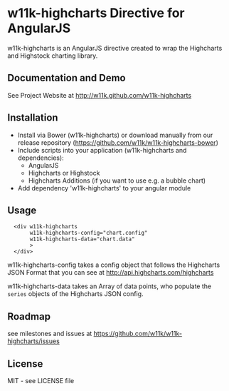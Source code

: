 # w11k-highcharts Directive for AngularJS

w11k-highcharts is an AngularJS directive created to wrap the Highcharts and Highstock charting library.


## Documentation and Demo

See Project Website at http://w11k.github.com/w11k-highcharts


## Installation

* Install via Bower (w11k-highcharts) or download manually from our release repository (https://github.com/w11k/w11k-highcharts-bower)
* Include scripts into your application (w11k-highcharts and dependencies):
  * AngularJS
  * Highcharts or Highstock
  * Highcharts Additions (if you want to use e.g. a bubble chart)
* Add dependency 'w11k-highcharts' to your angular module


## Usage

```
  <div w11k-highcharts
       w11k-highcharts-config="chart.config"
       w11k-highcharts-data="chart.data"
       >
  </div>
```

w11k-highcharts-config takes a config object that follows the Highcharts JSON Format that you can see at http://api.highcharts.com/highcharts

w11k-highcharts-data takes an Array of data points, who populate the `series` objects of the Highcharts JSON config.

## Roadmap

see milestones and issues at https://github.com/w11k/w11k-highcharts/issues


## License

MIT - see LICENSE file
